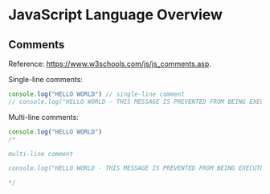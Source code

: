 # JavaScript Language Overview

## Comments

Reference: https://www.w3schools.com/js/js_comments.asp.

Single-line comments:

```` js
console.log("HELLO WORLD") // single-line comment
// console.log("HELLO WORLD - THIS MESSAGE IS PREVENTED FROM BEING EXECUTED")
````

Multi-line comments:

```` js
console.log("HELLO WORLD")
/*

multi-line comment

console.log("HELLO WORLD - THIS MESSAGE IS PREVENTED FROM BEING EXECUTED")

*/
````
